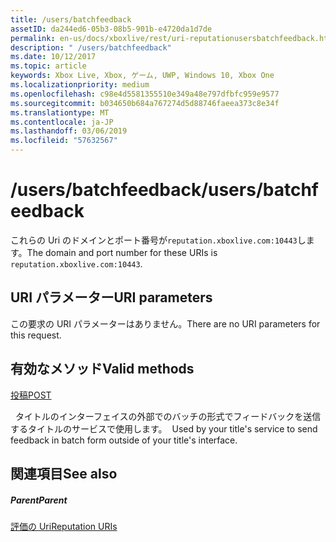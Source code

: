 ```yaml
---
title: /users/batchfeedback
assetID: da244ed6-05b3-08b5-901b-e4720da1d7de
permalink: en-us/docs/xboxlive/rest/uri-reputationusersbatchfeedback.html
description: " /users/batchfeedback"
ms.date: 10/12/2017
ms.topic: article
keywords: Xbox Live, Xbox, ゲーム, UWP, Windows 10, Xbox One
ms.localizationpriority: medium
ms.openlocfilehash: c98e4d5581355510e349a48e797dfbfc959e9577
ms.sourcegitcommit: b034650b684a767274d5d88746faeea373c8e34f
ms.translationtype: MT
ms.contentlocale: ja-JP
ms.lasthandoff: 03/06/2019
ms.locfileid: "57632567"
---
```

# <a name="usersbatchfeedback"></a><span data-ttu-id="f858e-104">/users/batchfeedback</span><span class="sxs-lookup"><span data-stu-id="f858e-104">/users/batchfeedback</span></span>
 
<span data-ttu-id="f858e-105">これらの Uri のドメインとポート番号が`reputation.xboxlive.com:10443`します。</span><span class="sxs-lookup"><span data-stu-id="f858e-105">The domain and port number for these URIs is `reputation.xboxlive.com:10443`.</span></span>
 
<a id="ID4EW"></a>

 
## <a name="uri-parameters"></a><span data-ttu-id="f858e-106">URI パラメーター</span><span class="sxs-lookup"><span data-stu-id="f858e-106">URI parameters</span></span>
 
<span data-ttu-id="f858e-107">この要求の URI パラメーターはありません。</span><span class="sxs-lookup"><span data-stu-id="f858e-107">There are no URI parameters for this request.</span></span>
  
<a id="ID4E6"></a>

 
## <a name="valid-methods"></a><span data-ttu-id="f858e-108">有効なメソッド</span><span class="sxs-lookup"><span data-stu-id="f858e-108">Valid methods</span></span>

[<span data-ttu-id="f858e-109">投稿</span><span class="sxs-lookup"><span data-stu-id="f858e-109">POST</span></span>](uri-reputationusersbatchfeedbackpost.md)

<span data-ttu-id="f858e-110">&nbsp;&nbsp;タイトルのインターフェイスの外部でのバッチの形式でフィードバックを送信するタイトルのサービスで使用します。</span><span class="sxs-lookup"><span data-stu-id="f858e-110">&nbsp;&nbsp;Used by your title's service to send feedback in batch form outside of your title's interface.</span></span>
 
<a id="ID4EJB"></a>

 
## <a name="see-also"></a><span data-ttu-id="f858e-111">関連項目</span><span class="sxs-lookup"><span data-stu-id="f858e-111">See also</span></span>
 
<a id="ID4ELB"></a>

 
##### <a name="parent"></a><span data-ttu-id="f858e-112">Parent</span><span class="sxs-lookup"><span data-stu-id="f858e-112">Parent</span></span> 

[<span data-ttu-id="f858e-113">評価の Uri</span><span class="sxs-lookup"><span data-stu-id="f858e-113">Reputation URIs</span></span>](atoc-reference-reputation.md)

   
